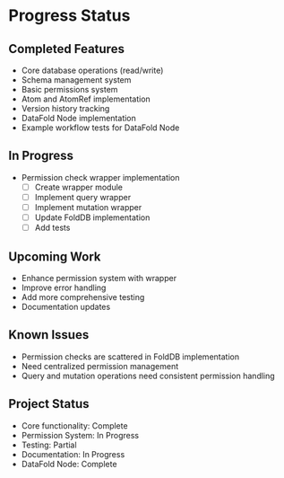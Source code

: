 # Progress Status

## Completed Features
- Core database operations (read/write)
- Schema management system
- Basic permissions system
- Atom and AtomRef implementation
- Version history tracking
- DataFold Node implementation
- Example workflow tests for DataFold Node

## In Progress
- Permission check wrapper implementation
  - [ ] Create wrapper module
  - [ ] Implement query wrapper
  - [ ] Implement mutation wrapper
  - [ ] Update FoldDB implementation
  - [ ] Add tests

## Upcoming Work
- Enhance permission system with wrapper
- Improve error handling
- Add more comprehensive testing
- Documentation updates

## Known Issues
- Permission checks are scattered in FoldDB implementation
- Need centralized permission management
- Query and mutation operations need consistent permission handling

## Project Status
- Core functionality: Complete
- Permission System: In Progress
- Testing: Partial
- Documentation: In Progress
- DataFold Node: Complete
